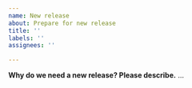 ```yaml
---
name: New release
about: Prepare for new release
title: ''
labels: ''
assignees: ''

---
```


**Why do we need a new release? Please describe.**
...
